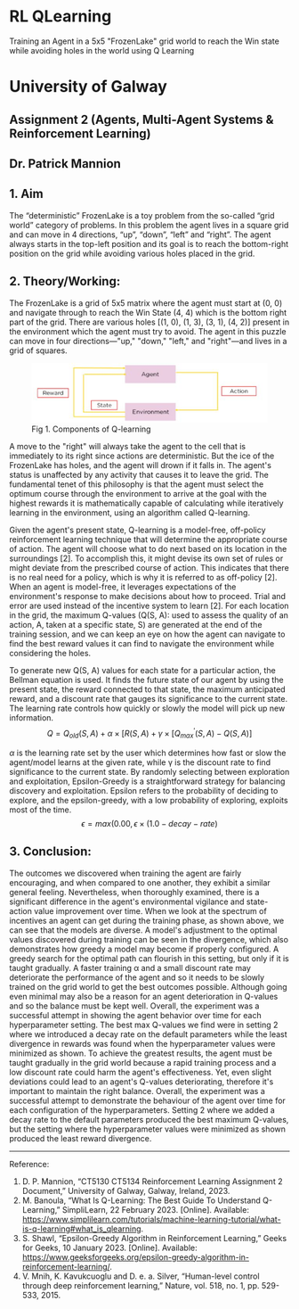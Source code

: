 # RL QLearning
 Training an Agent in a 5x5 "FrozenLake" grid world to reach the Win state while avoiding holes in the world using Q Learning

# University of Galway
## Assignment 2 (Agents, Multi-Agent Systems & Reinforcement Learning)
## Dr. Patrick Mannion

## 1. Aim
The “deterministic” FrozenLake is a toy problem from the so-called “grid world” category of problems. In this problem the agent
lives in a square grid and can move in 4 directions, “up”, “down”, “left” and “right”. The agent always starts in the top-left position and its
goal is to reach the bottom-right position on the grid while avoiding various holes placed in the grid.

## 2. Theory/Working:
The FrozenLake is a grid of 5x5 matrix where the agent must start at (0, 0) and navigate through to reach the Win State (4, 4) which
is the bottom right part of the grid. There are various holes [(1, 0), (1, 3), (3, 1), (4, 2)] present in the environment which the agent must try
to avoid. The agent in this puzzle can move in four directions—"up," "down," "left," and "right"—and lives in a grid of squares.

<p align="center">
  <figure>
  <img src="3-components-q.jpg" alt="Q Learning Components" border:0;">
  <figcaption>Fig 1. Components of Q-learning </figcaption>
  </figure>
</p>

A move to the "right" will always take the agent to the cell that is immediately to its right since actions are deterministic. But the
ice of the FrozenLake has holes, and the agent will drown if it falls in. The agent's status is unaffected by any activity that causes it to leave
the grid. The fundamental tenet of this philosophy is that the agent must select the optimum course through the environment to arrive at the
goal with the highest rewards it is mathematically capable of calculating while iteratively learning in the environment, using an algorithm
called Q-learning.

Given the agent's present state, Q-learning is a model-free, off-policy reinforcement learning technique that will determine the
appropriate course of action. The agent will choose what to do next based on its location in the surroundings [2]. To accomplish this, it
might devise its own set of rules or might deviate from the prescribed course of action. This indicates that there is no real need for a policy,
which is why it is referred to as off-policy [2]. When an agent is model-free, it leverages expectations of the environment's response to make
decisions about how to proceed. Trial and error are used instead of the incentive system to learn [2]. For each location in the grid, the
maximum Q-values (Q(S, A): used to assess the quality of an action, A, taken at a specific state, S) are generated at the end of the training
session, and we can keep an eye on how the agent can navigate to find the best reward values it can find to navigate the environment while
considering the holes.

To generate new Q(S, A) values for each state for a particular action, the Bellman equation is used. It finds the future state of our
agent by using the present state, the reward connected to that state, the maximum anticipated reward, and a discount rate that gauges its
significance to the current state. The learning rate controls how quickly or slowly the model will pick up new information.
$$Q = Q_{old}(S, A) + \alpha \times [R(S, A) + \gamma \times [Q_{max}^\prime(S, A) - Q(S, A)]$$

$\alpha$ is the learning rate set by the user which determines how fast or slow the agent/model learns at the given rate, while γ is the
discount rate to find significance to the current state. By randomly selecting between exploration and exploitation, Epsilon-Greedy is a
straightforward strategy for balancing discovery and exploitation. Epsilon refers to the probability of deciding to explore, and the
epsilon-greedy, with a low probability of exploring, exploits most of the time.
$$\epsilon = max(0.00, \epsilon \times (1.0 - decay-rate)$$


## 3. Conclusion:
The outcomes we discovered when training the agent are fairly encouraging, and when compared to one another, they exhibit a similar general feeling. Nevertheless, when thoroughly examined, there is a significant difference in the agent's environmental vigilance and state-action value improvement over time. When we look at the spectrum of incentives an agent can get during the training phase, as shown above, we can see that the models are diverse. A model's adjustment to the optimal values discovered during training can be seen in the divergence, which also demonstrates how greedy a model may become if properly configured. A greedy search for the optimal path can flourish in this setting, but only if it is taught gradually. A faster training α and a small discount rate may deteriorate the performance of the agent and so it needs to be slowly trained on the grid world to get the best outcomes possible. Although going even minimal may also be a reason for an agent deterioration in Q-values and so the balance must be kept well. Overall, the experiment was a successful attempt in showing the agent behavior over time for each hyperparameter setting. The best max Q-values we find were in setting 2 where we introduced a decay rate on the default parameters while the least divergence in rewards was found when the hyperparameter values were minimized as shown.
To achieve the greatest results, the agent must be taught gradually in the grid world because a rapid training process and a low discount rate could harm the agent's effectiveness. Yet, even slight deviations could lead to an agent's Q-values deteriorating, therefore it's important to maintain the right balance. Overall, the experiment was a successful attempt to demonstrate the behaviour of the agent over time for each configuration of the hyperparameters. Setting 2 where we added a decay rate to the default parameters produced the best maximum Q-values, but the setting where the hyperparameter values were minimized as shown produced the least reward divergence.

---
Reference:
1. D. P. Mannion, “CT5130 CT5134 Reinforcement Learning Assignment 2 Document,” University of Galway, Galway, Ireland, 2023.
2. M. Banoula, “What Is Q-Learning: The Best Guide To Understand Q-Learning,” SimpliLearn, 22 February 2023. [Online]. Available: https://www.simplilearn.com/tutorials/machine-learning-tutorial/what-is-q-learning#what_is_qlearning.
3. S. Shawl, “Epsilon-Greedy Algorithm in Reinforcement Learning,” Geeks for Geeks, 10 January 2023. [Online]. Available: https://www.geeksforgeeks.org/epsilon-greedy-algorithm-in-reinforcement-learning/.
4. V. Mnih, K. Kavukcuoglu and D. e. a. Silver, “Human-level control through deep reinforcement learning,” Nature, vol. 518, no. 1, pp. 529-533, 2015.

